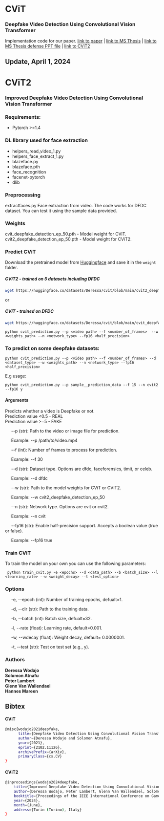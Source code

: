 # CViT
### Deepfake Video Detection Using Convolutional Vision Transformer

Implementation code for our paper. 
[link to paper](https://arxiv.org/abs/2102.11126) | [link to MS Thesis](http://etd.aau.edu.et/handle/123456789/24209) | [link to MS Thesis defense PPT file](https://github.com/erprogs/CViT/blob/main/CViT.pptx)      | [link to CViT2](comingsoon)


## Update, April 1, 2024

# CViT2
### Improved Deepfake Video Detection Using Convolutional Vision Transformer


### Requirements:
* Pytorch >=1.4

### DL library used for face extraction
   * helpers_read_video_1.py
   * helpers_face_extract_1.py
   * blazeface.py
   * blazeface.pth
   * face_recognition
   * facenet-pytorch
   * dlib

### Preprocessing

extractfaces.py
    Face extraction from video.
    The code works for DFDC dataset. You can test it using the sample data provided.

### Weights
cvit_deepfake_detection_ep_50.pth - Model weight for CViT. <br />
cvit2_deepfake_detection_ep_50.pth - Model weight for CViT2. <br />

### Predict CViT 
Download the pretrained model from [Huggingface](https://huggingface.co/datasets/Deressa/cvit) and save it in the `weight` folder.

##### CViT2 - trained on 5 datasets including DFDC

```bash
wget https://huggingface.co/datasets/Deressa/cvit/blob/main/cvit2_deepfake_detection_ep_50.pth
```
or 

##### CViT - trained on DFDC

```bash
wget https://huggingface.co/datasets/Deressa/cvit/blob/main/cvit_deepfake_detection_ep_50.pth
```

```python cvit_prediction.py --p <video path> --f <number_of_frames>  --w <weights_path> --n <network_type> --fp16 <half_precision>```

### To predict on some deepfake datasets:

```python cvit_prediction.py --p <video path> --f <number_of_frames> --d <dataset_type> --w <weights_path> --n <network_type> --fp16 <half_precision>```

E.g usage:

```python cvit_prediction.py --p sample__prediction_data --f 15 --n cvit2 --fp16 y ```


#### Arguments

Predicts whether a video is Deepfake or not.<br />
Prediction value <0.5 - REAL <br />
Prediction value >=5  - FAKE

&nbsp;&nbsp;&nbsp;&nbsp; --p (str): Path to the video or image file for prediction.

&nbsp;&nbsp;&nbsp;&nbsp;    Example: --p /path/to/video.mp4

&nbsp;&nbsp;&nbsp;&nbsp; --f (int): Number of frames to process for prediction.

&nbsp;&nbsp;&nbsp;&nbsp;    Example: --f 30

&nbsp;&nbsp;&nbsp;&nbsp; --d (str): Dataset type. Options are dfdc, faceforensics, timit, or celeb.

&nbsp;&nbsp;&nbsp;&nbsp;    Example: --d dfdc

&nbsp;&nbsp;&nbsp;&nbsp; --w (str): Path to the model weights for CViT or CViT2.

&nbsp;&nbsp;&nbsp;&nbsp;    Example: --w cvit2_deepfake_detection_ep_50

&nbsp;&nbsp;&nbsp;&nbsp; --n (str): Network type. Options are cvit or cvit2.

&nbsp;&nbsp;&nbsp;&nbsp;    Example: --n cvit

&nbsp;&nbsp;&nbsp;&nbsp; --fp16 (str): Enable half-precision support. Accepts a boolean value (true or false).

&nbsp;&nbsp;&nbsp;&nbsp;    Example: --fp16 true


### Train CViT
To train the model on your own you can use the following parameters:<br />

``` python train_cvit.py -e <epochs> --d <data_path> --b <batch_size> --l <learning_rate> --w <weight_decay> --t <test_option>```

### Options

&nbsp;&nbsp;&nbsp;&nbsp; -e, --epoch (int): Number of training epochs, defualt=1.

&nbsp;&nbsp;&nbsp;&nbsp; -d, --dir (str): Path to the training data.

&nbsp;&nbsp;&nbsp;&nbsp; -b, --batch (int): Batch size, defualt=32.

&nbsp;&nbsp;&nbsp;&nbsp; -l, --rate (float): Learning rate, default=0.001.

&nbsp;&nbsp;&nbsp;&nbsp; -w, --wdecay (float): Weight decay, default= 0.0000001.

&nbsp;&nbsp;&nbsp;&nbsp; -t, --test (str): Test on test set (e.g., y).


### Authors
**Deressa Wodajo** <br />
**Solomon Atnafu** <br />
**Peter Lambert** <br />
**Glenn Van Wallendael** <br />
**Hannes Mareen** <br />

## Bibtex
#### CViT
```bash
@misc{wodajo2021deepfake,
      title={Deepfake Video Detection Using Convolutional Vision Transformer}, 
      author={Deressa Wodajo and Solomon Atnafu},
      year={2021},
      eprint={2102.11126},
      archivePrefix={arXiv},
      primaryClass={cs.CV}
}
```
#### CViT2
```bash
@inproceedings{wodajo2024deepfake,
    title={Improved Deepfake Video Detection Using Convolutional Vision Transformer},
    author={Deressa Wodajo, Peter Lambert, Glenn Van Wallendael, Solomon Atnafu and Hannes Mareen},
    booktitle={Proceedings of the IEEE International Conference on Games, Entertainment & Media (GEM)},
    year={2024},
    month={June},
    address={Turin (Torino), Italy}
}
```


